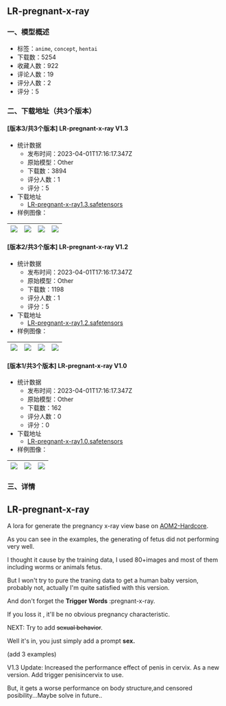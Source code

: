 ## LR-pregnant-x-ray
### 一、模型概述

- 标签：`anime`, `concept`, `hentai`
- 下载数：5254
- 收藏人数：922
- 评论人数：19
- 评分人数：2
- 评分：5

### 二、下载地址（共3个版本）

#### [版本3/共3个版本] LR-pregnant-x-ray  V1.3

- 统计数据
  - 发布时间：2023-04-01T17:16:17.347Z
  - 原始模型：Other
  - 下载数：3894
  - 评分人数：1
  - 评分：5
- 下载地址
  - [LR-pregnant-x-ray1.3.safetensors](https://civitai.com/api/download/models/17638)
- 样例图像：

| <img src="https://image.civitai.com/xG1nkqKTMzGDvpLrqFT7WA/2404da4f-63c3-4bbf-5663-14b646048e00/width=450/180187.jpeg" /> | <img src="https://image.civitai.com/xG1nkqKTMzGDvpLrqFT7WA/f5cf6f6d-a73a-4b7f-4598-9b3acc723f00/width=450/180186.jpeg" /> | <img src="https://image.civitai.com/xG1nkqKTMzGDvpLrqFT7WA/74313f87-0553-4786-f262-7627a5537d00/width=450/180185.jpeg" /> | <img src="https://image.civitai.com/xG1nkqKTMzGDvpLrqFT7WA/d8b28040-b978-45c9-388c-ae1e9a4c4000/width=450/180184.jpeg" /> |
| ---- | ---- | ---- | ---- |

#### [版本2/共3个版本] LR-pregnant-x-ray  V1.2

- 统计数据
  - 发布时间：2023-04-01T17:16:17.347Z
  - 原始模型：Other
  - 下载数：1198
  - 评分人数：1
  - 评分：5
- 下载地址
  - [LR-pregnant-x-ray1.2.safetensors](https://civitai.com/api/download/models/10858)
- 样例图像：

| <img src="https://image.civitai.com/xG1nkqKTMzGDvpLrqFT7WA/6103abc6-6a97-440c-186a-51aebda87600/width=450/104944.jpeg" /> | <img src="https://image.civitai.com/xG1nkqKTMzGDvpLrqFT7WA/804d84fd-84ed-46ce-48e7-8186c0a35b00/width=450/105123.jpeg" /> | <img src="https://image.civitai.com/xG1nkqKTMzGDvpLrqFT7WA/4f677bbc-e14b-49f1-9c91-799793653a00/width=450/105122.jpeg" /> | <img src="https://image.civitai.com/xG1nkqKTMzGDvpLrqFT7WA/6776cc43-029f-4ac3-1b85-598e5cf8f500/width=450/105121.jpeg" /> |
| ---- | ---- | ---- | ---- |

#### [版本1/共3个版本] LR-pregnant-x-ray  V1.0

- 统计数据
  - 发布时间：2023-04-01T17:16:17.347Z
  - 原始模型：Other
  - 下载数：162
  - 评分人数：0
  - 评分：0
- 下载地址
  - [LR-pregnant-x-ray1.0.safetensors](https://civitai.com/api/download/models/10857)
- 样例图像：

| <img src="https://image.civitai.com/xG1nkqKTMzGDvpLrqFT7WA/a34f1ecf-96e5-4381-8546-1fc7e7adfb00/width=450/104939.jpeg" /> | <img src="https://image.civitai.com/xG1nkqKTMzGDvpLrqFT7WA/dd584e4b-03cc-428c-37da-d071165b6800/width=450/104941.jpeg" /> | <img src="https://image.civitai.com/xG1nkqKTMzGDvpLrqFT7WA/44cb3d39-a482-4fa5-b3cf-b1bfffa6bd00/width=450/104940.jpeg" /> |
| ---- | ---- | ---- |


### 三、详情
<h2><strong>LR-pregnant-x-ray</strong></h2><p>A lora for generate the pregnancy x-ray view base on <a target="_blank" rel="ugc" href="https://civitai.com/models/4451/abyssorangemix2-hardcore">AOM2-Hardcore</a>.</p><p>As you can see in the examples, the generating of fetus did not performing very well.</p><p></p><p>I thought it cause by the training data, I used 80+images and most of them including worms or animals fetus.</p><p></p><p>But I won't try to pure the traning data to get a human baby version, probably not, actually I'm quite satisfied with this version.</p><p></p><p>And don't forget the <strong>Trigger Words</strong> :pregnant-x-ray.</p><p>If you loss it , it'll be no obvious pregnancy characteristic.</p><p></p><p>NEXT: Try to add <s>sexual behavior</s>.</p><p>Well it's in, you just simply add a prompt <strong>sex.</strong></p><p>(add 3 examples)</p><p></p><p>V1.3 Update: Increased the performance effect of penis in cervix. As a new version. Add trigger penisincervix to use.</p><p>But, it gets a worse performance on body structure,and censored posibility...Maybe solve in future..</p><p></p>